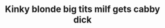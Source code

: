 ---
layout: post
title: Kinky blonde big tits milf gets cabby dick
duration: '09:54'
view: 207
rate: 2
video: 'http://fantasti.cc/embed/828149/'
category:
 - blonde
 - blowjob
 - busty
 - cab
 - milf
 - outdoor
tags: 
 - big-tits
 - sucked
 - fucked
priority: 0.9
changefreq: daily
---
